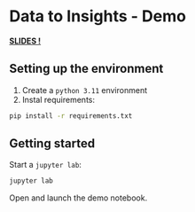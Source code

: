 # Data to Insights - Demo

**[SLIDES !](https://www.slideshare.net/secret/xrALmDTkzrTyCM)**

## Setting up the environment

1. Create a `python 3.11` environment
2. Instal requirements:

``` bash
pip install -r requirements.txt
```

## Getting started

Start a `jupyter lab`:

``` bash
jupyter lab
```

Open and launch the demo notebook.
